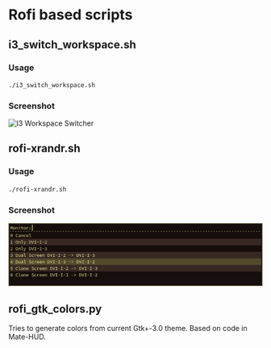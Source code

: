 # Rofi based scripts


## i3_switch_workspace.sh

### Usage

```bash
./i3_switch_workspace.sh
```
### Screenshot

![I3 Workspace Switcher](i3_switch_workspace.png)

## rofi-xrandr.sh

### Usage

```bash
./rofi-xrandr.sh
```
### Screenshot

![Monitor Layout](rofi-xrandr.png)

## rofi_gtk_colors.py

Tries to generate colors from current Gtk+-3.0 theme.
Based on code in Mate-HUD.
